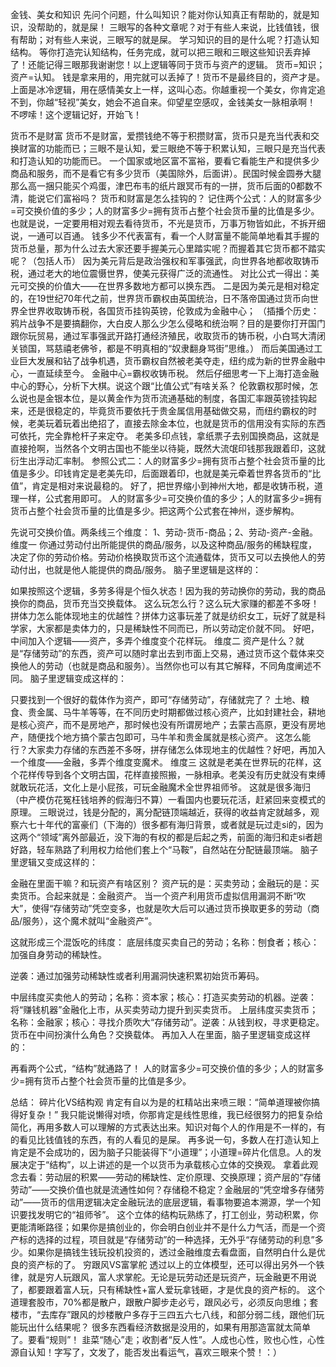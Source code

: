 金钱、美女和知识 先问个问题，什么叫知识？能对你认知真正有帮助的，就是知识，没帮助的，就是屎！ 三眼写的各种文章呢？对于有些人来说，比钱值钱，很有帮助；对有些人来说，三眼写的就是屎。 学习知识的目的是什么呢？打造认知结构。
等你打造完认知结构，任务完成，就可以把三眼和三眼这些知识丢弃掉了！还能记得三眼那我谢谢您！以上逻辑等同于货币与资产的逻辑。 货币=知识；资产=认知。
钱是拿来用的，用完就可以丢掉了！货币不是最终目的，资产才是。
上面是冰冷逻辑，用在感情美女上一样，这叫心态。你越重视一个美女，你肯定追不到，你越“轻视”美女，她会不追自来。仰望星空感叹，金钱美女一脉相承啊！ 
不啰嗦！这个逻辑记好，开始飞！ 




货币不是财富 
货币不是财富，爱攒钱绝不等于积攒财富，货币只是充当代表和交换财富的功能而已；三眼不是认知，爱三眼绝不等于积累认知，三眼只是充当代表和打造认知的功能而已。
一个国家或地区富不富裕，要看它看能生产和提供多少商品和服务，而不是看它有多少货币（美国除外，后面讲）。民国时候金圆券大腿那么高一捆只能买个鸡蛋，津巴布韦的纸片跟冥币有的一拼，货币后面的0都数不清，能说它们富裕吗？ 货币和财富是怎么挂钩的？ 记住两个公式：人的财富多少=可交换价值的多少；人的财富多少=拥有货币占整个社会货币量的比值是多少。 也就是说，一定要用相对观去看待货币，不光是货币，万事万物皆如此，不拆开细说，一通可以百通。 钱多少不代表富有，看一个人财富量不能简单地看其手握的货币总量，那为什么过去大家还要手握美元心里踏实呢？而握着其它货币都不踏实呢？（包括人币） 因为美元背后是政治强权和军事强武，向世界各地都收取铸币税，通过老大的地位震慑世界，使美元获得广泛的流通性。
对比公式一得出：美元可交换的价值大——在世界多数地方都可以换东西。 二是因为美元是相对稳定的，在19世纪70年代之前，世界货币霸权由英国统治，日不落帝国通过货币向世界全世界收取铸币税，各国货币挂钩英镑，伦敦成为金融中心；
（插播个历史：鸦片战争不是要搞翻你，大白皮人那么少怎么侵略和统治啊？目的是要你打开国门跟你玩贸易，通过军事强武开路打通经济殖民，收取货币的铸币税，小白骂大清闭关锁国，骂慈禧老佛爷，都是不明真相的“奴隶翻身骂街”思维。） 而后美国通过工业巨大发展和钻了战争机遇，货币霸权自然被老美夺走，纽约成为新的世界金融中心，一直延续至今。
金融中心=霸权收铸币税。
然后仔细思考一下上海打造金融中心的野心，分析下大棋。说这个跟“比值公式”有啥关系？ 伦敦霸权那时候，怎么说也是金银本位，是以黄金作为货币流通基础的制度，各国汇率跟英镑挂钩起来，还是很稳定的，毕竟货币要依托于贵金属信用基础做交易，而纽约霸权的时候，老美玩着玩着出绝招了，直接去除金本位，也就是货币的信用没有实际的东西可依托，完全靠枪杆子来定夺。
老美多印点钱，拿纸票子去别国换商品，这就是直接抢啊，当然各个文明古国也不能坐以待毙，既然大流氓印钱那我跟着印，这就衍生出浮动汇率制。 参照公式二：人的财富多少=拥有货币占整个社会货币量的比值是多少。印钱肯定是老美先印，后面跟着印，也就是美元牵着世界各货币的“比值”，肯定是相对来说最稳的。 好了，把世界缩小到神州大地，都是收铸币税，道理一样，公式套用即可。 人的财富多少=可交换价值的多少；人的财富多少=拥有货币占整个社会货币量的比值是多少。把这两个公式套在神州，逐步解构。
 





先说可交换价值。两条线三个维度：
1、劳动-货币-商品；2、劳动-资产-金融。
维度一
你通过劳动付出所能提供的商品/服务，以及这种商品/服务的稀缺程度，决定了你的劳动价格。劳动价格换取货币这个流通载体，货币又可以去换他人的劳动付出，也就是他人能提供的商品/服务。
脑子里逻辑是这样的：




如果按照这个逻辑，多劳多得是个恒久状态！因为我的劳动换你的劳动，我的商品换你的商品，货币充当交换载体。 这么玩怎么行？这么玩大家赚的都差不多呀！拼体力怎么能体现地主的优越性？拼体力这事玩差了就是纺织女工，玩好了就是科学家，大家都是卖体力的，只是稀缺性不同而已，所以劳动定价就不同。 好吧，中间加入个逻辑——资产，多弄个维度变个花样玩。 维度二 资产是什么？就是“存储劳动”的东西，资产可以随时拿出去到市面上交易，通过货币这个载体来交换他人的劳动（也就是商品和服务）。当然你也可以有其它解释，不同角度阐述不同。
脑子里逻辑变成这样的：



只要找到一个很好的载体作为资产，即可“存储劳动”，存储就完了？ 土地、粮食、贵金属、马牛羊等等，在不同历史时期都做过核心资产，比如封建社会，耕地是核心资产，而不是房地产，那时候也没有所谓房地产；去蒙古高原，更没有房地产，随便找个地方搞个蒙古包即可，马牛羊和贵金属就是核心资产。 这怎么能行？大家卖力存储的东西差不多呀，拼存储怎么体现地主的优越性？好吧，再加入一个维度——金融，多弄个维度变魔术。
维度三
这就是老美在世界玩的花样，这个花样传导到各个文明古国，花样直接照搬，一脉相承。老美没有历史就没有束缚就敢玩花活，文化上是小屁孩，可玩金融魔术全世界祖师爷。 这就是很多海归（中产模仿花冤枉钱培养的假海归不算）一看国内也要玩花活，赶紧回来变模式的原理。 三眼说过，钱是分配的，离分配链顶端越近，获得的收益肯定就越多，观察六七十年代的富豪们（下海的）很多都有海归背景，或者就是玩过走si的，因为这两个“领域”离外部最近，没下海的有权的都是后起之秀，前面的海归和走si者趟好路，轻车熟路了利用权力给他们套上个“马鞍”，自然站在分配链最顶端。
脑子里逻辑又变成这样的：

金融在里面干嘛？和玩资产有啥区别？ 资产玩的是：买卖劳动；金融玩的是：买卖货币。合起来就是：金融资产。 当一个资产利用货币虚拟信用漏洞不断“吹大”，使得“存储劳动”凭空变多，也就是吹大后可以通过货币换取更多的劳动（商品/服务），这个魔术就叫“金融资产”。
 





这就形成三个混饭吃的纬度： 底层纬度买卖自己的劳动；名称：刨食者；核心：加强自身劳动的稀缺性。

逆袭：通过加强劳动稀缺性或者利用漏洞快速积累初始货币筹码。

中层纬度买卖他人的劳动；名称：资本家；核心：打造买卖劳动的机器。逆袭：将“赚钱机器”金融化上市，从买卖劳动力提升到买卖货币。 上层纬度买卖货币；名称：金融家；核心：寻找介质吹大“存储劳动”。逆袭：从钱到权，寻求更稳定。 货币在中间扮演什么角色？交换载体。
再加入人在里面，脑子里逻辑变成这样的：




再看两个公式，“结构”就通路了！ 人的财富多少=可交换价值的多少；人的财富多少=拥有货币占整个社会货币量的比值是多少。  



总结： 碎片化VS结构观 肯定有自以为是的杠精站出来喷三眼：“简单道理被你搞得好复杂！” 我只能说懒得对喷，你那肯定是线性思维，我已经很努力的把复杂给简化，再用多数人可以理解的方式表达出来。知识对每个人的作用是不一样的，有的看见比钱值钱的东西，有的人看见的是屎。 再多说一句，多数人在打造认知上肯定是不会成功的，因为脑子只能装得下“小道理”；小道理=碎片化信息。人的发展决定于“结构”，以上讲述的是一个以货币为承载核心立体的交换观。 拿着此观念去看：劳动层的积累——劳动的稀缺性、定价原理、交换原理；资产层的“存储劳动”——交换价值也就是流通性如何？存储稳不稳定？金融层的“凭空增多存储劳动”——货币的信用逻辑决定金融玩法的底层逻辑，看事物要追本溯源，学一个知识要找发明它的“祖师爷”。 这个立体的结构玩熟练了，打工创业，劳动积累，你更能清晰路径；如果你是搞创业的，你会明白创业并不是什么力气活，而是一个资产标的选择的过程，项目就是“存储劳动”的一种选择，无外乎“存储劳动的利息”多少。如果你是搞钱生钱玩投机投资的，透过金融维度去看盘面，自然明白什么是优良的资产标的了。 穷跟风VS富掌舵 透过以上的立体模型，还可以得出另外一个铁律，就是穷人玩跟风，富人求掌舵。无论是玩劳动还是玩资产，玩金融更不用说了，都要跟着富人玩，只有稀缺性+富人爱玩拿钱砸，才是优良的资产标的。 这个道理套股市，70%都是散户，跟散户脚步走必亏，跟风必亏，必须反向思维；套楼市，“去库存”跟风的炒楼散户多存于三四五六七八线，和部分弱二线，跟他们玩能玩出什么结果呢？ 很多东西看经济数据是没用的，如果有用那造富就太简单了。要看“规则”！ 韭菜“随心”走；收割者“反人性”。人成也心性，败也心性，心性源自认知！字写了，文发了，能否发出看运气，喜欢三眼来个赞！：）

